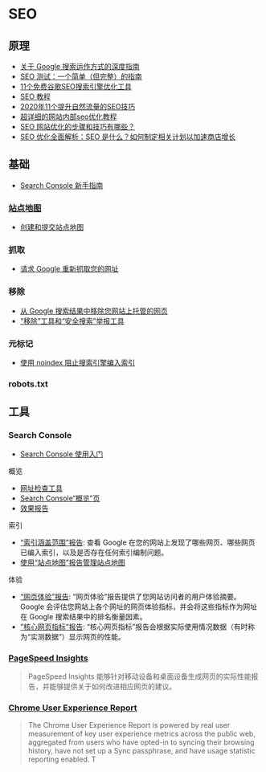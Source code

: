 # SEO

## 原理

- [关于 Google 搜索运作方式的深度指南](https://developers.google.com/search/docs/advanced/guidelines/how-search-works?hl=zh-cn)
- [SEO 测试：一个简单（但完整）的指南](https://ahrefs.com/blog/zh/seo-testing/)
- [11个免费谷歌SEO搜索引擎优化工具](https://www.a-i-world.com/blog/11-seo)
- [SEO 教程](https://wiki.jikexueyuan.com/project/seo/00.html)
- [2020年11个提升自然流量的SEO技巧](https://ahrefs.com/blog/zh/seo-techniques/)
- [超详细的网站内部seo优化教程](https://zhuanlan.zhihu.com/p/84074040)
- [SEO 网站优化的步骤和技巧有哪些？](https://www.zhihu.com/question/19808905)
- [SEO 优化全面解析：SEO 是什么？如何制定相关计划以加速商店增长](https://zh.shopify.com/blog/seo-marketing)

## 基础

- [Search Console 新手指南](https://developers.google.com/search/docs/beginner/search-console?hl=zh-cn)

### [站点地图](https://www.sitemaps.org/protocol.html)

- [创建和提交站点地图](https://developers.google.com/search/docs/advanced/sitemaps/build-sitemap)

### 抓取

- [请求 Google 重新抓取您的网址](https://developers.google.com/search/docs/advanced/crawling/ask-google-to-recrawl?visit_id=637902653637886382-1104119242&rd=1)

### 移除

- [从 Google 搜索结果中移除您网站上托管的网页](https://developers.google.com/search/docs/advanced/crawling/remove-information?visit_id=637902653637886382-1104119242&rd=1#get_info_off_google)
- [“移除”工具和“安全搜索”举报工具](https://support.google.com/webmasters/answer/9689846?hl=zh-Hans&ref_topic=9456557)

### 元标记

- [使用 noindex 阻止搜索引擎编入索引](https://developers.google.com/search/docs/advanced/crawling/block-indexing?hl=zh-cn)

### robots.txt

## 工具

### Search Console

- [Search Console 使用入门](https://support.google.com/webmasters/answer/10267942?hl=zh-Hans)

概览

- [网址检查工具](https://support.google.com/webmasters/answer/9012289)
- [Search Console“概览”页](https://support.google.com/webmasters/answer/7451491?hl=zh-Hans&ref_topic=9456557)
- [效果报告](https://support.google.com/webmasters/topic/9384513?hl=zh-Hans&ref_topic=9456557)

索引

- [“索引涵盖范围”报告](https://support.google.com/webmasters/answer/7440203): 查看 Google 在您的网站上发现了哪些网页、哪些网页已编入索引，以及是否存在任何索引编制问题。
- [使用“站点地图”报告管理站点地图](https://support.google.com/webmasters/answer/7451001?hl=zh-Hans&ref_topic=9456557)

体验

- [“网页体验”报告](https://support.google.com/webmasters/answer/10218333?hl=zh-Hans): “网页体验”报告提供了您网站访问者的用户体验摘要。Google 会评估您网站上各个网址的网页体验指标，并会将这些指标作为网址在 Google 搜索结果中的排名衡量因素。
- [”核心网页指标“报告](https://support.google.com/webmasters/answer/9205520#no_data_available): “核心网页指标”报告会根据实际使用情况数据（有时称为“实测数据”）显示网页的性能。

### [PageSpeed Insights](https://pagespeed.web.dev/)

> PageSpeed Insights 能够针对移动设备和桌面设备生成网页的实际性能报告，并能够提供关于如何改进相应网页的建议。

### [Chrome User Experience Report](https://developers.google.com/web/tools/chrome-user-experience-report/)

> The Chrome User Experience Report is powered by real user measurement of key user experience metrics across the public web, aggregated from users who have opted-in to syncing their browsing history, have not set up a Sync passphrase, and have usage statistic reporting enabled. T
